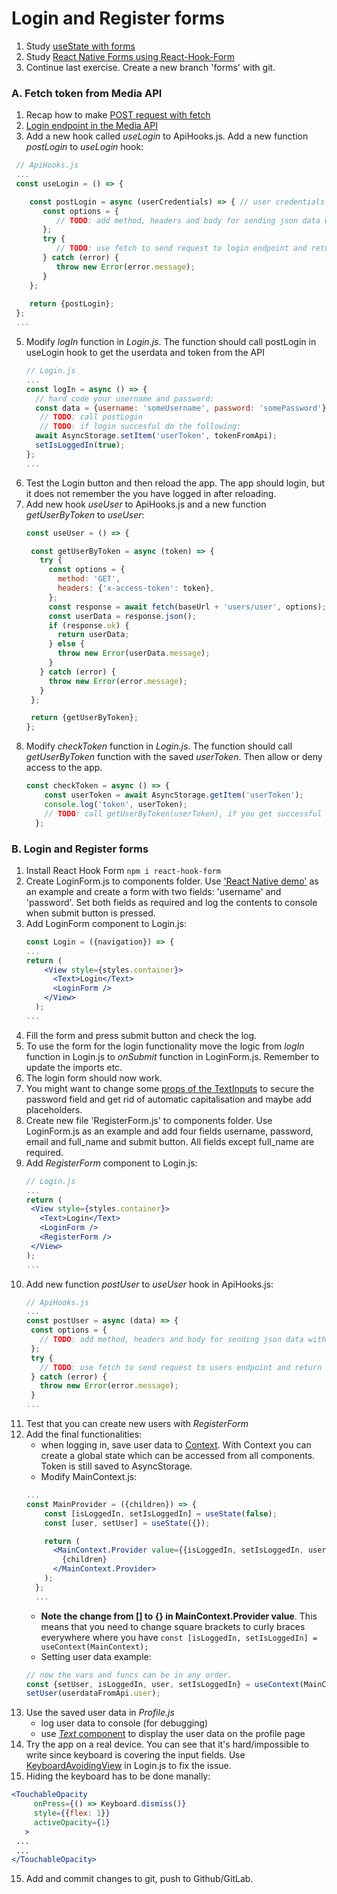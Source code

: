 # Login and Register forms

1. Study [useState with forms](https://www.youtube.com/watch?v=R7T5GQLxRD4)
2. Study [React Native Forms using React-Hook-Form](https://www.akashmittal.com/react-native-forms-using-react-hook-form/)
3. Continue last exercise. Create a new branch 'forms' with git.
### A. Fetch token from Media API

1. Recap how to make [POST request with fetch](https://developer.mozilla.org/en-US/docs/Web/API/Fetch_API/Using_Fetch#Supplying_request_options)
2. [Login endpoint in the Media API](http://media.mw.metropolia.fi/wbma/docs/#api-Authentication-PostAuth)
3. Add a new hook called _useLogin_ to ApiHooks.js. Add a new function _postLogin_ to _useLogin_ hook:
  ```jsx harmony
   // ApiHooks.js
   ...
   const useLogin = () => {
  
      const postLogin = async (userCredentials) => { // user credentials format: {username: 'someUsername', password: 'somePassword'}
         const options = {
            // TODO: add method, headers and body for sending json data with POST
         };
         try {
            // TODO: use fetch to send request to login endpoint and return the result as json, handle errors with try/catch and response.ok
         } catch (error) {
            throw new Error(error.message);
         }
      };
      
      return {postLogin};
   };
   ...
  ```
5. Modify _logIn_ function in _Login.js_. The function should call postLogin in useLogin hook to get the userdata and token from the API
   ```jsx harmony
   // Login.js
   ...
   const logIn = async () => {
     // hard code your username and password:
     const data = {username: 'someUsername', password: 'somePassword'};
      // TODO: call postLogin
      // TODO: if login succesful do the following:
     await AsyncStorage.setItem('userToken', tokenFromApi);
     setIsLoggedIn(true);
   };
   ...
   ```
6. Test the Login button and then reload the app. The app should login, but it does not remember the you have logged in after reloading.
7. Add new hook _useUser_ to ApiHooks.js and a new function _getUserByToken_ to _useUser_:
   ```jsx
   const useUser = () => {
   
    const getUserByToken = async (token) => {
      try {
        const options = {
          method: 'GET',
          headers: {'x-access-token': token},
        };
        const response = await fetch(baseUrl + 'users/user', options);
        const userData = response.json();
        if (response.ok) {
          return userData;
        } else {
          throw new Error(userData.message);
        }
      } catch (error) {
        throw new Error(error.message);
      }
    };
   
    return {getUserByToken};
   };
   ```
8. Modify _checkToken_ function in _Login.js_. The function should call _getUserByToken_ function with the saved _userToken_. Then allow or deny access to the app.
   ```jsx
   const checkToken = async () => {
       const userToken = await AsyncStorage.getItem('userToken');
       console.log('token', userToken);
       // TODO: call getUserByToken(userToken), if you get successful result, set isLoggedIn to true and navigate to Tabs
     };
   ```

### B. Login and Register forms  
 
1. Install React Hook Form `npm i react-hook-form`
1. Create LoginForm.js to components folder. Use ['React Native demo'](https://react-hook-form.com/get-started#ReactNative) as an example and create a form with two fields: 'username' and 'password'. Set both fields as required and log the contents to console when submit button is pressed.
2. Add LoginForm component to Login.js:
    ```jsx harmony
    const Login = ({navigation}) => {
    ...   
    return (
        <View style={styles.container}>
          <Text>Login</Text>
          <LoginForm />
        </View>
      );
   ...
   ```
3. Fill the form and press submit button and check the log.
4. To use the form for the login functionality move the logic from _logIn_ function in Login.js to _onSubmit_ function in LoginForm.js. Remember to update the imports etc.
5. The login form should now work.
6. You might want to change some [props of the TextInputs](https://reactnative.dev/docs/textinput#props) to secure the password field and get rid of automatic capitalisation and maybe add placeholders.
7. Create new file 'RegisterForm.js' to components folder. Use LoginForm.js as an example and add four fields username, password, email and full_name and submit button. All fields except full_name are required.
8. Add _RegisterForm_ component to Login.js:
   ```jsx
   // Login.js
   ...
   return (
    <View style={styles.container}>
      <Text>Login</Text>
      <LoginForm />
      <RegisterForm />
    </View>
   );
   ...
   ```
9. Add new function _postUser_ to _useUser_ hook in ApiHooks.js: 
   ```jsx
   // ApiHooks.js
   ...
   const postUser = async (data) => {
    const options = {
      // TODO: add method, headers and body for sending json data with POST
    };
    try {
      // TODO: use fetch to send request to users endpoint and return the result as json, handle errors with try/catch and response.ok
    } catch (error) {
      throw new Error(error.message);
    }
   ...
   ```
10. Test that you can create new users with _RegisterForm_
11. Add the final functionalities:
    * when logging in, save user data to [Context](https://upmostly.com/tutorials/how-to-use-the-usecontext-hook-in-react). With Context you can create a global state which can be accessed from all components. Token is still saved to AsyncStorage.
    * Modify MainContext.js:
    ```jsx
    ...
    const MainProvider = ({children}) => {
        const [isLoggedIn, setIsLoggedIn] = useState(false);
        const [user, setUser] = useState({});
    
        return (
          <MainContext.Provider value={{isLoggedIn, setIsLoggedIn, user, setUser}}>
            {children}
          </MainContext.Provider>
        );
      };
      ...
      ```
    * <b>Note the change from [] to {} in MainContext.Provider value</b>. This means that you need to change square brackets to curly braces everywhere where you have `const [isLoggedIn, setIsLoggedIn] = useContext(MainContext);`
    * Setting user data example:
    ```javascript
    // now the vars and funcs can be in any order.
    const {setUser, isLoggedIn, user, setIsLoggedIn} = useContext(MainContext);
    setUser(userdataFromApi.user); 
    ```
12. Use the saved user data in _Profile.js_
    - log user data to console (for debugging)
    - use [_Text_ component](https://reactnative.dev/docs/text) to display the user data on the profile page
13. Try the app on a real device. You can see that it's hard/impossible to write since keyboard is covering the input fields. Use [KeyboardAvoidingView](https://reactnative.dev/docs/keyboardavoidingview) in Login.js to fix the issue. 
14. Hiding the keyboard has to be done manally:
   ```jsx
   <TouchableOpacity
        onPress={() => Keyboard.dismiss()}
        style={{flex: 1}}
        activeOpacity={1}
      >
    ...
    ...
   </TouchableOpacity>
   ```
15. Add and commit changes to git, push to Github/GitLab.
